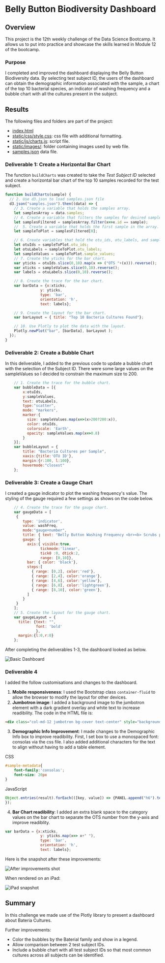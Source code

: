 # Belly Button Biodiversity Dashboard

## Overview
This project is the 12th weekly challenge of the Data Science Bootcamp. It allows us to put into practice and showcase the skills learned in Module 12 of the bootcamp.

### Purpose
I completed and improved the dashboard displaying the Belly Button Biodiversity data.
By selecting test subject ID, the users of the dashboard can obtain the demographic information associated with the sample, a chart of the top 10 bacterial species, an indicator of washing frequency and a bubble chart with all the cultures present in the subject.

## Results

The following files and folders are part of the project:

- [index.html](./index.html)
- [static/css/style.css](./static/css/style.css):  css file with additional formatting.
- [static/js/charts.js](./static/js/charts.js): script file.
- [static/images/](./static/images): folder containing images used by web file.
- [samples.json](./samples.json) data file.

### Deliverable 1: Create a Horizontal Bar Chart

The function ```buildCharts``` was created to take the *Test Subject ID* selected and create a horizontal bar chart of the top 10 samples recorded for the test subject.

```js
function buildCharts(sample) {
  // 2. Use d3.json to load samples.json file 
  d3.json("samples.json").then((data) => {
    // 3. Create a variable that holds the samples array. 
    let samplesArray = data.samples;
    // 4. Create a variable that filters the samples for desired sample ID.
    let samplesFiltered = samplesArray.filter(x=>x.id == sample);
    //  5. Create a variable that holds the first sample in the array.
    let sampleToPlot = samplesFiltered[0];

    // 6. Create variables that hold the otu_ids, otu_labels, and sample_values.
    let otuIds = sampleToPlot.otu_ids;
    let otuLabels = sampleToPlot.otu_labels;
    let sampleValues = sampleToPlot.sample_values;
    // 7. Create the yticks for the bar chart.
    var yticks = otuIds.slice(0,10).map(x => ("OTS "+(x))).reverse();
    var xticks = sampleValues.slice(0,10).reverse();
    var labels = otuLabels.slice(0,10).reverse();

    // 8. Create the trace for the bar chart. 
    var barData = {x:xticks,
                y: yticks,
                type: 'bar',
                orientation: 'h',
                text: labels};

    // 9. Create the layout for the bar chart. 
    var barLayout = { title: "Top 10 Bacteria Cultures Found"};

    // 10. Use Plotly to plot the data with the layout. 
    Plotly.newPlot("bar", [barData], barLayout );
  });
}
```

### Deliverable 2: Create a Bubble Chart

In this deliverable, I added to the previous code to update a bubble chart with the selection of the Subject ID.  There were some large values on the sampleValues so I decided to constrain the maximum size to 200.

```js
    // 1. Create the trace for the bubble chart.
    var bubbleData = [{
        x:otuIds,
        y:sampleValues,
        text: otuLabels,
        type:"scatter",
        mode: "markers",
        marker:{
          size: sampleValues.map(x=>(x>200?200:x)),
          color: otuIds,
          colorscale: 'Earth',
          opacity: sampleValues.map(x=>0.8)
        }
    }];
    var bubbleLayout = {
        title: "Bacteria Cultures per Sample",
        xaxis:{title:'OTU ID'},
        margin:{r:100, l:100},
        hovermode:"closest"
    };
```

### Deliverable 3: Create a Gauge Chart

I created a gauge indicator to plot the washing frequency's value. The styling of the gauge required a few settings as shows on the code below.

```js
    // 4. Create the trace for the gauge chart.
    var gaugeData = [
     {
        type: 'indicator',
        value: washFreq,
        mode:"gauge+number",
        title: { text: "Belly Button Washing Frequency <br><b> Scrubs per Week</b>"},
        gauge: {
          axis:{ visible:true,
                tickmode:'linear',
                tick0 :0, dtick:2,
                range: [0,10]},
          bar: { color: 'black'},
          steps:[
            { range: [0,2], color:'red'},
            { range: [2,4], color:'orange'},
            { range: [4,6], color:'yellow'},
            { range: [6,8], color:'lightgreen'},
            { range: [8,10], color:'green'},
          ]
        }
     }
    ];
    // 5. Create the layout for the gauge chart.
    var gaugeLayout = { 
      title: {text: "",
              font: 'bold'
              },
      margin:{l:0,r:0}
    };
```

After completing the deliverables 1-3, the dashboard looked as below.

![Basic Dashboard](./resources/snapshot_all_dashboard.png)

### Deliverable 4

I added the follow customisations and changes to the dashboard.

1. **Mobile responsiveness**: I used the Bootstrap class ```container-fluid``` to allow the browser to modify the layout for other devices.
2. **Jumbotron image**: I added a background image to the jumbotron element with a dark gradient overlay and white text to increase readibility. The code in the HTML file is:

```html
<div class="col-md-12 jumbotron bg-cover text-center" style="background-image: linear-gradient(to bottom, rgba(0,0,0,0.8) 0%, rgba(0,0,0,0.2) 100%), url('./static/images/bacteria_image.jpg')">
```

3. **Demographic Info Improvement**: I made changes to the Demographic Info box to improve readibility. First, I set box to use a monospaced font: consolas via the css file.  I also added additional characters for the text to align without having to add a table element.

CSS 

```css
#sample-metadata{
    font-family:'consolas';
    font-size: 20px
}
```

JavaScript

```javascript
Object.entries(result).forEach(([key, value]) => {PANEL.append("h6").text(`${key.toUpperCase()+".".repeat(9-key.length)+":"} ${value}`);
});
```

4. **Bar Chart readibility**: I added an extra blank space to the category values on the bar chart to separate the OTS number from the y-axis and improve readiblity.

```js
var barData = {x:xticks,
                y: yticks.map(x=> x+" "),
                type: 'bar',
                orientation: 'h',
                text: labels};
```

Here is the snapshot after these improvements:

![After improvements shot](./resources/snapshot_all_dashboard_after.png)

When rendered on an iPad:

![iPad snapshot](./resources/ipad_device_snapshot.png)

## Summary

In this challenge we made use of the Plotly library to present a dashboard about Bateria Cultures. 

Further improvements:

- Color the bubbles by the Baterial family and show in a legend.
- Allow comparison between 2 test subject IDs.
- Include a bubble chart with all test subject IDs so that most common cultures across all subjects can be identified.

